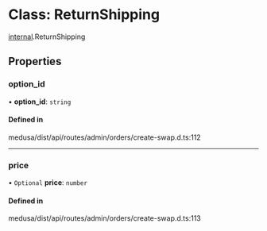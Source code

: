 # Class: ReturnShipping

[internal](../modules/internal-12.md).ReturnShipping

## Properties

### option\_id

• **option\_id**: `string`

#### Defined in

medusa/dist/api/routes/admin/orders/create-swap.d.ts:112

___

### price

• `Optional` **price**: `number`

#### Defined in

medusa/dist/api/routes/admin/orders/create-swap.d.ts:113
